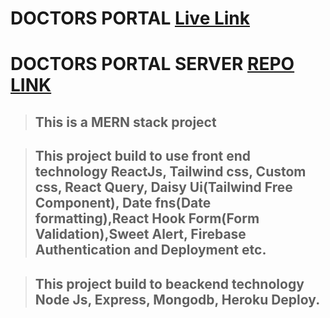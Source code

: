 # DOCTORS PORTAL [Live Link](https://doctors-portal-8a03e.web.app/)

# DOCTORS PORTAL SERVER [REPO LINK](https://github.com/kakon-ray/Doctors-Server)

> ## This is a MERN stack project

> ## This project build to use front end technology ReactJs, Tailwind css, Custom css, React Query, Daisy Ui(Tailwind Free Component), Date fns(Date formatting),React Hook Form(Form Validation),Sweet Alert, Firebase Authentication and Deployment etc.

> ## This project build to beackend technology Node Js, Express, Mongodb, Heroku Deploy.

